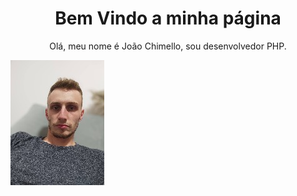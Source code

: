 <!DOCTYPE html>
<html lang="pt-BR">
<head>
    <meta charset="UTF-8">
    <meta http-equiv="X-UA-Compatible" content="IE=edge">
    <meta name="viewport" content="width=device-width, initial-scale=1.0">
    <link rel="stylesheet" href="https://maxcdn.bootstrapcdn.com/bootstrap/4.0.0/css/bootstrap.min.css" integrity="sha384-Gn5384xqQ1aoWXA+058RXPxPg6fy4IWvTNh0E263XmFcJlSAwiGgFAW/dAiS6JXm" crossorigin="anonymous">
    <title>João Chimello</title>
</head>
<body>
    <div class="form-control">
        <h1 style="text-align:center;">Bem Vindo a minha página</h1>
        <p style="text-align:center;">Olá, meu nome é João Chimello, sou desenvolvedor PHP.</p>
    </div>
    <div class="form-control">
        <a href="https://www.github.com/chimello">
            <img class="img-thumbnail" alt="Foto de Perfil" src="assets/images/perfil.jpg" alt="">
        </a>
    </div>
</body>
</html>

